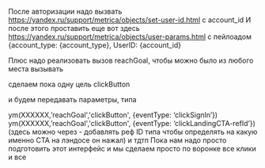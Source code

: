 После авторизации надо вызвать https://yandex.ru/support/metrica/objects/set-user-id.html с account_id
И после этого проставить еще вот здесь
https://yandex.ru/support/metrica/objects/user-params.html с пейлоадом {account_type: {account_type}, UserID: {account_id}

Плюс надо реализовать вызов reachGoal, чтобы можно было из любого места вызывать

сделаем пока одну цель clickButton

и будем передавать параметры, типа

ym(XXXXXX,’reachGoal','clickButton', {eventType: ‘clickSignIn’})
ym(XXXXXX,’reachGoal','clickButton', {eventType: ‘clickLandingCTA-refId’}) (здесь можно через - добавлять реф ID типа чтобы определять на какую именно CTA на лэндосе он нажал)
и тдтп
Пока нам надо просто подготовить этот интерфейс и мы сделаем просто по воронке все клики и все
